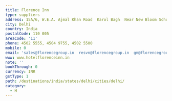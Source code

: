 ```yaml
---
title: Florence Inn
type: suppliers
address: 15A/6, W.E.A. Ajmal Khan Road  Karol Bagh  Near New Bloom School
city: Delhi
country: India
postalCode: 110 005
areaCode: '11'
phone: 4502 5555, 4504 9755, 4502 5500
mobile: 0
email: 'sales@florencegroup.in  resvn@florencegroup.in  gm@florencegroup.in  '
www: www.hotelflorenceinn.in
note: ''
bookThrough: 0
currency: INR
gstType: 1
path: /destinations/india/states/delhi/cities/delhi/
category:
  - H
---
```


